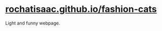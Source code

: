 # [rochatisaac.github.io/fashion-cats](https://rochatisaac.github.io/fashion-cats/)
Light and funny webpage.